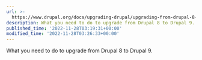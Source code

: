 ```yaml
---
url: >-
  https://www.drupal.org/docs/upgrading-drupal/upgrading-from-drupal-8-or-later/upgrading-from-drupal-8-to-drupal-9
description: What you need to do to upgrade from Drupal 8 to Drupal 9.
published_time: '2022-11-28T03:19:31+00:00'
modified_time: '2022-11-28T03:26:33+00:00'
---
```

What you need to do to upgrade from Drupal 8 to Drupal 9.
